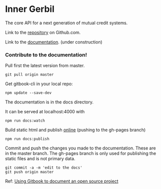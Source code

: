 # Inner Gerbil

The core API for a next generation of mutual credit systems.

Link to the [repository](https://github.com/dimitrydhondt/inner-gerbil) on Github.com.

Link to the [documentation](http://dimitrydhondt.github.io/inner-gerbil). (under construction)

### Contribute to the documentation!

Pull first the latest version from master.
```shell
git pull origin master
```

Get gitbook-cli in your local repo:


```shell
npm update --save-dev
```

The documentation is in the docs directory.  

It can be served at localhost:4000 with

```shell
npm run docs:watch
```

Build static html and publish [online](http://dimitrydhondt.github.io/inner-gerbil) (pushing to the gh-pages branch)
```shell
npm run docs:publish
```

Commit and push the changes you made to the documentation. These are in the master branch. The gh-pages branch is only used for publishing the static files and is not primary data.
```shell
git commit -a -m 'edit to the docs'
git push origin master
```


Ref: [Using Gitbook to document an open source project](https://medium.com/@gpbl/how-to-use-gitbook-to-publish-docs-for-your-open-source-npm-packages-465dd8d5bfba)




